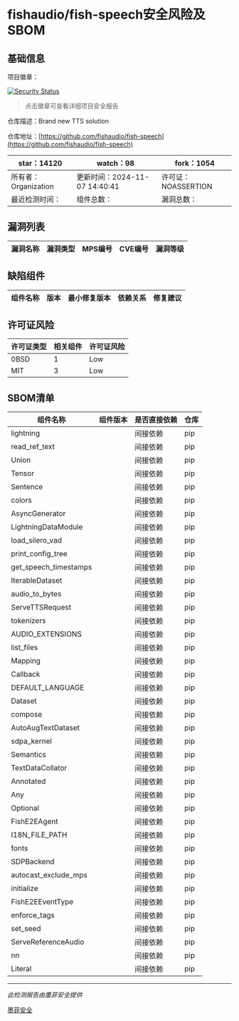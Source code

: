 # fishaudio/fish-speech安全风险及SBOM

## 基础信息

项目徽章：

[![Security Status](https://www.murphysec.com/platform3/v31/badge/1854595140714008576.svg)](https://www.murphysec.com/console/report/1747692116718583808/1854595140714008576)

> 点击徽章可查看详细项目安全报告

仓库描述：Brand new TTS solution

仓库地址：[https://github.com/fishaudio/fish-speech](https://github.com/fishaudio/fish-speech)

| star：14120 | watch：98 | fork：1054 |
| ----------- | -------------- | ------------ |
| 所有者：Organization | 更新时间：2024-11-07 14:40:41 | 许可证：NOASSERTION |
| 最近检测时间： | 组件总数： | 漏洞总数： |




## 漏洞列表

| 漏洞名称 | 漏洞类型 | MPS编号 | CVE编号 | 漏洞等级 |
| ------- | ------ | ------- | ------ | ----- |





## 缺陷组件

| 组件名称 | 版本 | 最小修复版本 | 依赖关系 | 修复建议 |
| -------- | ---- | ------------ | -------- | -------- |





## 许可证风险

| 许可证类型 | 相关组件 | 许可证风险 |
| ---------- | -------- | ---------- |
|0BSD|1|Low|
|MIT|3|Low|




## SBOM清单

| 组件名称 | 组件版本 | 是否直接依赖 | 仓库 |
| -------- | -------- | ------------ | ---- |
|lightning||间接依赖|pip|
|read_ref_text||间接依赖|pip|
|Union||间接依赖|pip|
|Tensor||间接依赖|pip|
|Sentence||间接依赖|pip|
|colors||间接依赖|pip|
|AsyncGenerator||间接依赖|pip|
|LightningDataModule||间接依赖|pip|
|load_silero_vad||间接依赖|pip|
|print_config_tree||间接依赖|pip|
|get_speech_timestamps||间接依赖|pip|
|IterableDataset||间接依赖|pip|
|audio_to_bytes||间接依赖|pip|
|ServeTTSRequest||间接依赖|pip|
|tokenizers||间接依赖|pip|
|AUDIO_EXTENSIONS||间接依赖|pip|
|list_files||间接依赖|pip|
|Mapping||间接依赖|pip|
|Callback||间接依赖|pip|
|DEFAULT_LANGUAGE||间接依赖|pip|
|Dataset||间接依赖|pip|
|compose||间接依赖|pip|
|AutoAugTextDataset||间接依赖|pip|
|sdpa_kernel||间接依赖|pip|
|Semantics||间接依赖|pip|
|TextDataCollator||间接依赖|pip|
|Annotated||间接依赖|pip|
|Any||间接依赖|pip|
|Optional||间接依赖|pip|
|FishE2EAgent||间接依赖|pip|
|I18N_FILE_PATH||间接依赖|pip|
|fonts||间接依赖|pip|
|SDPBackend||间接依赖|pip|
|autocast_exclude_mps||间接依赖|pip|
|initialize||间接依赖|pip|
|FishE2EEventType||间接依赖|pip|
|enforce_tags||间接依赖|pip|
|set_seed||间接依赖|pip|
|ServeReferenceAudio||间接依赖|pip|
|nn||间接依赖|pip|
|Literal||间接依赖|pip|


------

*此检测报告由墨菲安全提供*

[墨菲安全](www.murphysec.com)